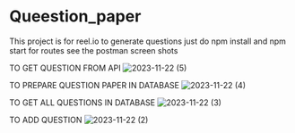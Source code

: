 # Queestion_paper
This project is for reel.io to generate questions 
just do npm install and npm start
for routes see the postman screen shots

TO GET QUESTION FROM API 
![2023-11-22 (5)](https://github.com/pandeyji2509/Queestion_paper/assets/96988661/591103ba-d8ff-405a-b111-c395cefbf25e)

TO PREPARE QUESTION PAPER IN DATABASE
![2023-11-22 (4)](https://github.com/pandeyji2509/Queestion_paper/assets/96988661/6199327c-63a3-45f6-aa59-6b9f090e6100)

TO GET ALL QUESTIONS IN DATABASE
![2023-11-22 (3)](https://github.com/pandeyji2509/Queestion_paper/assets/96988661/444d450f-6e2b-46a5-aac3-378e8f53a904)

TO ADD QUESTION
![2023-11-22 (2)](https://github.com/pandeyji2509/Queestion_paper/assets/96988661/4178579a-d37a-4ce9-bf5a-fa183c660eab)
